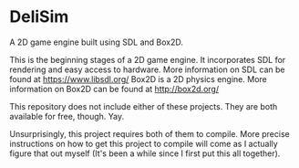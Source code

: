 # DeliSim
A 2D game engine built using SDL and Box2D.

This is the beginning stages of a 2D game engine. 
It incorporates SDL for rendering and easy access to hardware. More information on SDL can be found at https://www.libsdl.org/
Box2D is a 2D physics engine. More information on Box2D can be found at http://box2d.org/


This repository does not include either of these projects. They are both available for free, though. Yay.

Unsurprisingly, this project requires both of them to compile. More precise instructions on how to get this project 
to compile will come as I actually figure that out myself (It's been a while since I first put this all together).
